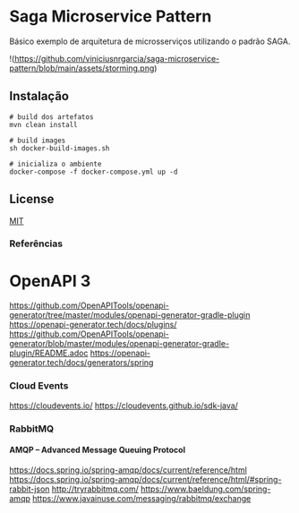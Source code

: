 # Saga Microservice Pattern

Básico exemplo de arquitetura de microsserviços utilizando o padrão SAGA.

!(https://github.com/viniciusnrgarcia/saga-microservice-pattern/blob/main/assets/storming.png)

## Instalação

```shell
# build dos artefatos
mvn clean install 

# build images
sh docker-build-images.sh

# inicializa o ambiente
docker-compose -f docker-compose.yml up -d
```

## License
[MIT](https://choosealicense.com/licenses/mit/)

### Referências

# OpenAPI 3
https://github.com/OpenAPITools/openapi-generator/tree/master/modules/openapi-generator-gradle-plugin
https://openapi-generator.tech/docs/plugins/
https://github.com/OpenAPITools/openapi-generator/blob/master/modules/openapi-generator-gradle-plugin/README.adoc
https://openapi-generator.tech/docs/generators/spring

### Cloud Events
https://cloudevents.io/
https://cloudevents.github.io/sdk-java/

### RabbitMQ
#### AMQP – Advanced Message Queuing Protocol
https://docs.spring.io/spring-amqp/docs/current/reference/html
https://docs.spring.io/spring-amqp/docs/current/reference/html/#spring-rabbit-json
http://tryrabbitmq.com/
https://www.baeldung.com/spring-amqp
https://www.javainuse.com/messaging/rabbitmq/exchange
